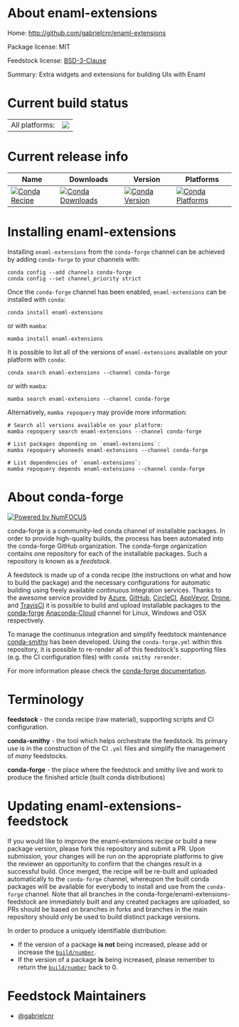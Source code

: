 About enaml-extensions
======================

Home: http://github.com/gabrielcnr/enaml-extensions

Package license: MIT

Feedstock license: [BSD-3-Clause](https://github.com/conda-forge/enaml-extensions-feedstock/blob/main/LICENSE.txt)

Summary: Extra widgets and extensions for building UIs with Enaml

Current build status
====================


<table><tr><td>All platforms:</td>
    <td>
      <a href="https://dev.azure.com/conda-forge/feedstock-builds/_build/latest?definitionId=16378&branchName=main">
        <img src="https://dev.azure.com/conda-forge/feedstock-builds/_apis/build/status/enaml-extensions-feedstock?branchName=main">
      </a>
    </td>
  </tr>
</table>

Current release info
====================

| Name | Downloads | Version | Platforms |
| --- | --- | --- | --- |
| [![Conda Recipe](https://img.shields.io/badge/recipe-enaml--extensions-green.svg)](https://anaconda.org/conda-forge/enaml-extensions) | [![Conda Downloads](https://img.shields.io/conda/dn/conda-forge/enaml-extensions.svg)](https://anaconda.org/conda-forge/enaml-extensions) | [![Conda Version](https://img.shields.io/conda/vn/conda-forge/enaml-extensions.svg)](https://anaconda.org/conda-forge/enaml-extensions) | [![Conda Platforms](https://img.shields.io/conda/pn/conda-forge/enaml-extensions.svg)](https://anaconda.org/conda-forge/enaml-extensions) |

Installing enaml-extensions
===========================

Installing `enaml-extensions` from the `conda-forge` channel can be achieved by adding `conda-forge` to your channels with:

```
conda config --add channels conda-forge
conda config --set channel_priority strict
```

Once the `conda-forge` channel has been enabled, `enaml-extensions` can be installed with `conda`:

```
conda install enaml-extensions
```

or with `mamba`:

```
mamba install enaml-extensions
```

It is possible to list all of the versions of `enaml-extensions` available on your platform with `conda`:

```
conda search enaml-extensions --channel conda-forge
```

or with `mamba`:

```
mamba search enaml-extensions --channel conda-forge
```

Alternatively, `mamba repoquery` may provide more information:

```
# Search all versions available on your platform:
mamba repoquery search enaml-extensions --channel conda-forge

# List packages depending on `enaml-extensions`:
mamba repoquery whoneeds enaml-extensions --channel conda-forge

# List dependencies of `enaml-extensions`:
mamba repoquery depends enaml-extensions --channel conda-forge
```


About conda-forge
=================

[![Powered by
NumFOCUS](https://img.shields.io/badge/powered%20by-NumFOCUS-orange.svg?style=flat&colorA=E1523D&colorB=007D8A)](https://numfocus.org)

conda-forge is a community-led conda channel of installable packages.
In order to provide high-quality builds, the process has been automated into the
conda-forge GitHub organization. The conda-forge organization contains one repository
for each of the installable packages. Such a repository is known as a *feedstock*.

A feedstock is made up of a conda recipe (the instructions on what and how to build
the package) and the necessary configurations for automatic building using freely
available continuous integration services. Thanks to the awesome service provided by
[Azure](https://azure.microsoft.com/en-us/services/devops/), [GitHub](https://github.com/),
[CircleCI](https://circleci.com/), [AppVeyor](https://www.appveyor.com/),
[Drone](https://cloud.drone.io/welcome), and [TravisCI](https://travis-ci.com/)
it is possible to build and upload installable packages to the
[conda-forge](https://anaconda.org/conda-forge) [Anaconda-Cloud](https://anaconda.org/)
channel for Linux, Windows and OSX respectively.

To manage the continuous integration and simplify feedstock maintenance
[conda-smithy](https://github.com/conda-forge/conda-smithy) has been developed.
Using the ``conda-forge.yml`` within this repository, it is possible to re-render all of
this feedstock's supporting files (e.g. the CI configuration files) with ``conda smithy rerender``.

For more information please check the [conda-forge documentation](https://conda-forge.org/docs/).

Terminology
===========

**feedstock** - the conda recipe (raw material), supporting scripts and CI configuration.

**conda-smithy** - the tool which helps orchestrate the feedstock.
                   Its primary use is in the construction of the CI ``.yml`` files
                   and simplify the management of *many* feedstocks.

**conda-forge** - the place where the feedstock and smithy live and work to
                  produce the finished article (built conda distributions)


Updating enaml-extensions-feedstock
===================================

If you would like to improve the enaml-extensions recipe or build a new
package version, please fork this repository and submit a PR. Upon submission,
your changes will be run on the appropriate platforms to give the reviewer an
opportunity to confirm that the changes result in a successful build. Once
merged, the recipe will be re-built and uploaded automatically to the
`conda-forge` channel, whereupon the built conda packages will be available for
everybody to install and use from the `conda-forge` channel.
Note that all branches in the conda-forge/enaml-extensions-feedstock are
immediately built and any created packages are uploaded, so PRs should be based
on branches in forks and branches in the main repository should only be used to
build distinct package versions.

In order to produce a uniquely identifiable distribution:
 * If the version of a package **is not** being increased, please add or increase
   the [``build/number``](https://docs.conda.io/projects/conda-build/en/latest/resources/define-metadata.html#build-number-and-string).
 * If the version of a package **is** being increased, please remember to return
   the [``build/number``](https://docs.conda.io/projects/conda-build/en/latest/resources/define-metadata.html#build-number-and-string)
   back to 0.

Feedstock Maintainers
=====================

* [@gabrielcnr](https://github.com/gabrielcnr/)

